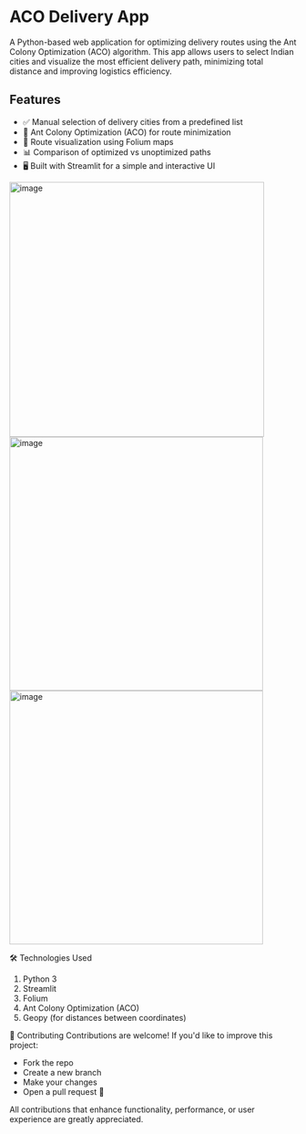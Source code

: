 # ACO Delivery App

A Python-based web application for optimizing delivery routes using the Ant Colony Optimization (ACO) algorithm. This app allows users to select Indian cities and visualize the most efficient delivery path, minimizing total distance and improving logistics efficiency.

## Features

- ✅ Manual selection of delivery cities from a predefined list
- 🐜 Ant Colony Optimization (ACO) for route minimization
- 📍 Route visualization using Folium maps
- 📊 Comparison of optimized vs unoptimized paths
- 🖥️ Built with Streamlit for a simple and interactive UI


<img width="447" alt="image" src="https://github.com/user-attachments/assets/4dd72057-e094-46d4-91f5-6686fde11e90" />
<img width="445" alt="image" src="https://github.com/user-attachments/assets/93a8ee14-1e1c-431e-accf-e8d1096a92ef" />
<img width="445" alt="image" src="https://github.com/user-attachments/assets/67b2a3af-0456-42bf-a365-769ad20037bd" />





🛠 Technologies Used
1. Python 3
2. Streamlit
3. Folium
4. Ant Colony Optimization (ACO)
5. Geopy (for distances between coordinates)


🤝 Contributing
Contributions are welcome!
If you'd like to improve this project:
- Fork the repo
- Create a new branch
- Make your changes
- Open a pull request 🚀


All contributions that enhance functionality, performance, or user experience are greatly appreciated.
